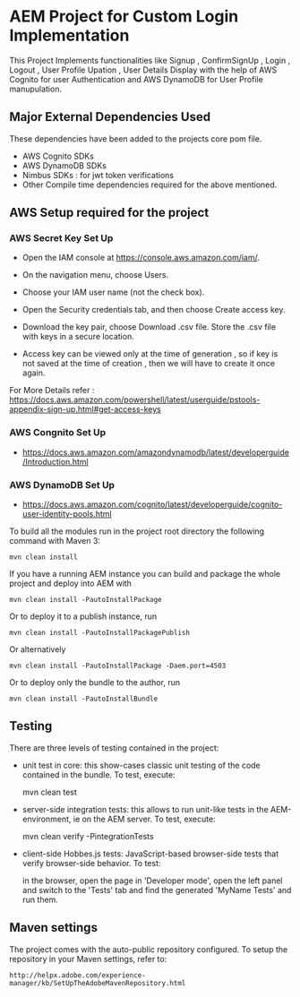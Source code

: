 # AEM Project for Custom Login Implementation

This Project Implements functionalities like Signup , ConfirmSignUp , Login , Logout , User Profile Upation , User Details Display with the help of AWS Cognito for user Authentication and AWS DynamoDB for User Profile manupulation.

## Major External Dependencies Used

These dependencies have been added to the projects core pom file.

* AWS Cognito SDKs
* AWS DynamoDB SDKs
* Nimbus SDKs : for jwt token verifications
* Other Compile time dependencies required for the above mentioned.

## AWS Setup required for the project

### AWS Secret Key Set Up

* Open the IAM console at https://console.aws.amazon.com/iam/.

* On the navigation menu, choose Users.

* Choose your IAM user name (not the check box).

* Open the Security credentials tab, and then choose Create access key.

* Download the key pair, choose Download .csv file. Store the .csv file with keys in a secure location.

* Access key can be viewed only at the time of generation , so if key is not saved at the time of creation , then we will have to create it once again.

For More Details refer : https://docs.aws.amazon.com/powershell/latest/userguide/pstools-appendix-sign-up.html#get-access-keys  

### AWS Congnito Set Up

* https://docs.aws.amazon.com/amazondynamodb/latest/developerguide/Introduction.html

### AWS DynamoDB Set Up

* https://docs.aws.amazon.com/cognito/latest/developerguide/cognito-user-identity-pools.html

To build all the modules run in the project root directory the following command with Maven 3:

    mvn clean install

If you have a running AEM instance you can build and package the whole project and deploy into AEM with  

    mvn clean install -PautoInstallPackage
    
Or to deploy it to a publish instance, run

    mvn clean install -PautoInstallPackagePublish
    
Or alternatively

    mvn clean install -PautoInstallPackage -Daem.port=4503

Or to deploy only the bundle to the author, run

    mvn clean install -PautoInstallBundle

## Testing

There are three levels of testing contained in the project:

* unit test in core: this show-cases classic unit testing of the code contained in the bundle. To test, execute:

    mvn clean test

* server-side integration tests: this allows to run unit-like tests in the AEM-environment, ie on the AEM server. To test, execute:

    mvn clean verify -PintegrationTests

* client-side Hobbes.js tests: JavaScript-based browser-side tests that verify browser-side behavior. To test:

    in the browser, open the page in 'Developer mode', open the left panel and switch to the 'Tests' tab and find the generated 'MyName Tests' and run them.


## Maven settings

The project comes with the auto-public repository configured. To setup the repository in your Maven settings, refer to:

    http://helpx.adobe.com/experience-manager/kb/SetUpTheAdobeMavenRepository.html
